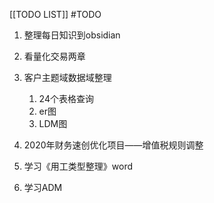 [[TODO LIST]] #TODO 

1. 整理每日知识到obsidian
2. 看量化交易两章
3. 客户主题域数据域整理 
	1. 24个表格查询
	2. er图
	3. LDM图

4. 2020年财务速创优化项目——增值税规则调整
5. 学习《用工类型整理》word
6. 学习ADM